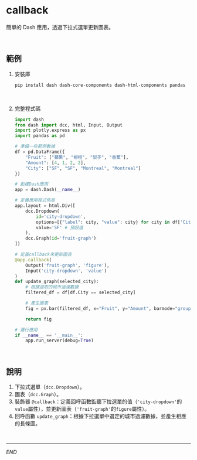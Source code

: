 # callback

簡單的 Dash 應用，透過下拉式選單更新圖表。

<br>

## 範例

1. 安裝庫

    ```bash
    pip install dash dash-core-components dash-html-components pandas
    ```

<br>

2. 完整程式碼

    ```python
    import dash
    from dash import dcc, html, Input, Output
    import plotly.express as px
    import pandas as pd

    # 準備一些範例數據
    df = pd.DataFrame({
        "Fruit": ["蘋果", "柳橙", "梨子", "香蕉"],
        "Amount": [4, 1, 2, 2],
        "City": ["SF", "SF", "Montreal", "Montreal"]
    })

    # 創建Dash應用
    app = dash.Dash(__name__)

    # 定義應用程式佈局
    app.layout = html.Div([
        dcc.Dropdown(
            id='city-dropdown',
            options=[{"label": city, "value": city} for city in df['City'].unique()],
            value='SF' # 預設值
        ),
        dcc.Graph(id='fruit-graph')
    ])

    # 定義callback來更新圖表
    @app.callback(
        Output('fruit-graph', 'figure'),
        Input('city-dropdown', 'value')
    )
    def update_graph(selected_city):
        # 根據選取的城市過濾數據
        filtered_df = df[df.City == selected_city]

        # 產生圖表
        fig = px.bar(filtered_df, x="Fruit", y="Amount", barmode="group")

        return fig

    # 運行應用
    if __name__ == '__main__':
        app.run_server(debug=True)
    ```

<br>

## 說明

1. 下拉式選單（`dcc.Dropdown`）。
2. 圖表（`dcc.Graph`）。
3. 裝飾器 `@callback`：定義回呼函數監聽下拉選單的值（`'city-dropdown'`的`value`屬性），並更新圖表（`'fruit-graph'`的`figure`屬性）。
4. 回呼函數 `update_graph`：根據下拉選單中選定的城市過濾數據，並產生相應的長條圖。

<br>

---

_END_